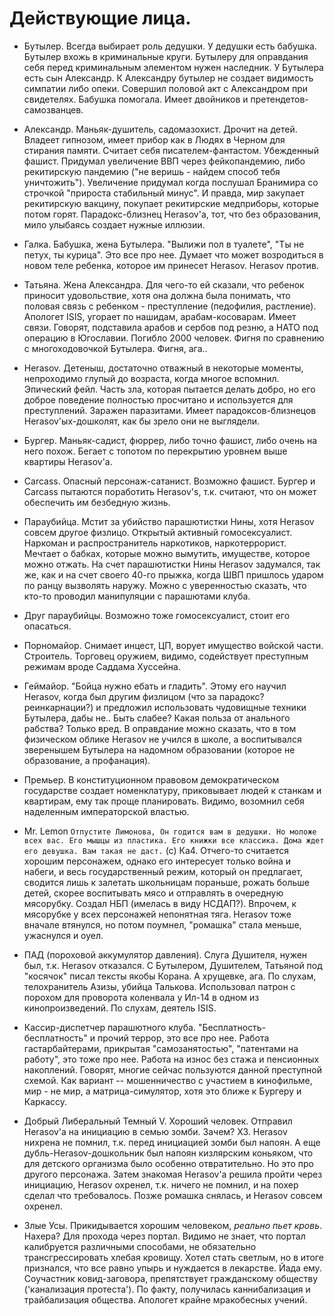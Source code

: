 
# Действующие лица.

- Бутылер. Всегда выбирает роль дедушки. У дедушки есть бабушка. Бутылер вхожь в криминальные круги. Бутылеру для оправдания себя перед криминальным элементом нужен наследник. У Бутылера есть сын Александр. К Александру бутылер не создает видимость симпатии либо опеки. Совершил половой акт с Александром при свидетелях. Бабушка помогала. Имеет двойников и претендетов-самозванцев.

- Александр. Маньяк-душитель, садомазохист. Дрочит на детей. Владеет гипнозом, имеет прибор как в Людях в Черном для стирания памяти. Считает себя писателем-фантастом. Убежденный фашист. Придумал увеличение ВВП через фейкопандемию, либо рекитирскую пандемию ("не веришь - найдем способ тебя уничтожить"). Увеличение придумал когда послушал Бранимира со строчкой "прироста стабильный минус". И правда, мир закупает рекитирскую вакцину, покупает рекитирские медприборы, которые потом горят. Парадокс-близнец Herasov'а, тот, что без образования, мило улыбаясь создает нужные иллюзии.

- Галка. Бабушка, жена Бутылера. "Вылижи пол в туалете", "Ты не петух, ты курица". Это все про нее. Думает что может возродиться в новом теле ребенка, которое им принесет Herasov. Herasov против.

- Татьяна. Жена Александра. Для чего-то ей сказали, что ребенок приносит удовольствие, хотя она должна была понимать, что половая связь с ребенком - преступление (педофилия, растление). Апологет ISIS, угорает по нашидам, арабам-косоварам. Имеет связи. Говорят, подставила арабов и сербов под резню, а НАТО под операцию в Югославии. Погибло 2000 человек. Фигня по сравнению с многоходовочкой Бутылера. Фигня, ага..

- Herasov. Детеныш, достаточно отважный в некоторые моменты, непроходимо глупый до возраста, когда многое вспомнил. Эпический фейл. Часть зла, которая пытается делать добро, но его доброе поведение полностью просчитано и используется для преступлений. Заражен паразитами. Имеет парадоксов-близнецов Herasov'ых-дошколят, как бы зрело они не выглядели.

- Бургер. Маньяк-садист, фюррер, либо точно фашист, либо очень на него похож. Бегает с топотом по перекрытию уровнем выше квартиры Herasov'а.

- Carcass. Опасный персонаж-сатанист. Возможно фашист. Бургер и Carcass пытаются поработить Herasov's, т.к. считают, что он может обеспечить им безбедную жизнь.

- Параубийца. Мстит за убийство парашютистки Нины, хотя Herasov совсем другое физлицо. Открытый активный гомосексуалист. Наркоман и распространитель наркотиков, наркотеррорист. Мечтает о бабках, которые можно вымутить, имуществе, которое можно отжать. На счет парашютистки Нины Herasov задумался, так же, как и на счет своего 40-го прыжка, когда ШВП пришлось ударом по ранцу вызволять наружу. Можно с уверенностью сказать, что кто-то проводил манипуляции с парашютами клуба.

- Друг параубийцы. Возможно тоже гомосексуалист, стоит его опасаться.

- Порномайор. Снимает инцест, ЦП, ворует имущество войской части. Строитель. Торговец оружием, видимо, содействует преступным режимам вроде Саддама Хуссейна.

- Геймайор. "Бойца нужно ебать и гладить". Этому его научил Herasov, когда был другим физлицом (что за парадокс? реинкарнации?) и предложил использовать чудовищные техники Бутылера, дабы не.. Быть слабее? Какая польза от анального рабства? Только вред. В оправдание можно сказать, что в том физическом облике Herasov не учился в школе, а воспитывался зверенышем Бутылера на надомном образовании (которое не образование, а профанация).

- Премьер. В конституционном правовом демократическом государстве создает номенклатуру, приковывает людей к станкам и квартирам, ему так проще планировать. Видимо, возомнил себя наделенным императорской властью.

- Mr. Lemon `Отпустите Лимонова, Он годится вам в дедушки. Но моложе всех вас. Его мышцы из пластика. Его книжки все классика. Дома ждет его девушка. Вам такая не даст.` (с) Ка4. Отчего-то считается хорошим персонажем, однако его интересует только война и набеги, и весь государственный режим, который он предлагает, сводится лишь к залетать школьницам пораньше, рожать больше детей, скорее воспитывать мясо и отправлять в очередную мясорубку. Создал НБП (имелась в виду НСДАП?). Впрочем, к мясорубке у всех персонажей непонятная тяга. Herasov тоже вначале втянулся, но потом поумнел, "ромашка" стала меньше, ужаснулся и оуел.

- ПАД (пороховой аккумулятор давления). Слуга Душителя, нужен был, т.к. Herasov отказался. C Бутылером, Душителем, Татьяной под "косячок" писал тексты якобы Корана. А хрущевке, ага. По слухам, телохранитель Азизы, убийца Талькова. Использовал патрон с порохом для проворота коленвала у Ил-14 в одном из кинопроизведений. По слухам, деятель ISIS.

- Кассир-диспетчер парашютного клуба. "Бесплатность-бесплатность" и прочий террор, это все про нее. Работа гастарбайтерами, прикрытая "самозанятостью", "патентами на работу", это тоже про нее. Работа на износ без стажа и пенсионных накоплений. Говорят, многие сейчас пользуются данной преступной схемой. Как вариант -- мошенничество с участием в кинофильме, мир - не мир, а матрица-симулятор, хотя это ближе к Бургеру и Каркассу.

- Добрый Либеральный Темный V. Хороший человек. Отправил Herasov'а на инициацию в семью зомби. Зачем? ХЗ. Herasov нихрена не помнил, т.к. перед инициацией зомби был напоян. А еще дубль-Herasov-дошкольник был напоян кизлярским коньяком, что для детского организма было особенно отвратительно. Но это про другого персонажа. Затем знакомая Herasov'а решила пройти через инициацию, Herasov охренел, т.к. ничего не помнил, и на похер сделал что требовалось. Позже ромашка снялась, и Herasov совсем охренел.

- Злые Усы. Прикидывается хорошим человеком, _реально пьет кровь_. Нахера? Для прохода через портал. Видимо не знает, что портал калибруется различными способами, не обязательно трансгрессировать хлебая кровищу. Хотел стать светлым, но в итоге признался, что все равно упырь и нуждается в лекарстве. Йада ему. Соучастник ковид-заговора, препятствует гражданскому обществу ('канализация протеста'). По факту, получилась каннибализация и трайбализация общества. Апологет крайне мракобесных учений.
